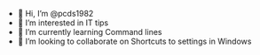 - 👋 Hi, I’m @pcds1982
- 👀 I’m interested in IT tips
- 🌱 I’m currently learning Command lines
- 💞️ I’m looking to collaborate on Shortcuts to settings in Windows

<!---
pcds1982/pcds1982 is a ✨ special ✨ repository because its `README.md` (this file) appears on your GitHub profile.
You can click the Preview link to take a look at your changes.
--->
